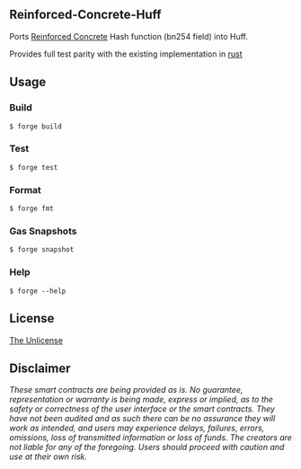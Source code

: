 ## Reinforced-Concrete-Huff

Ports [Reinforced Concrete](https://eprint.iacr.org/2021/1038.pdf) Hash function (bn254 field) into Huff.

Provides full test parity with the existing implementation in [rust](https://extgit.iaik.tugraz.at/krypto/zkfriendlyhashzoo/-/blob/33fe9952682eca1337ac7f947b9ebe366faeda9c/plain_impls/src/reinforced_concrete/reinforced_concrete.rs)

## Usage

### Build

```shell
$ forge build
```

### Test

```shell
$ forge test
```

### Format

```shell
$ forge fmt
```

### Gas Snapshots

```shell
$ forge snapshot
```

### Help

```shell
$ forge --help
```

## License

[The Unlicense](https://github.com/rymnc/reinforced-concrete-huff/blob/master/LICENSE)

## Disclaimer

_These smart contracts are being provided as is. No guarantee, representation or warranty is being made, express or implied, as to the safety or correctness of the user interface or the smart contracts. They have not been audited and as such there can be no assurance they will work as intended, and users may experience delays, failures, errors, omissions, loss of transmitted information or loss of funds. The creators are not liable for any of the foregoing. Users should proceed with caution and use at their own risk._